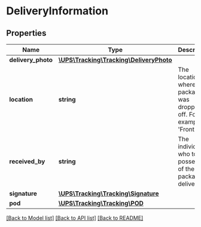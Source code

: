 # DeliveryInformation

## Properties
Name | Type | Description | Notes
------------ | ------------- | ------------- | -------------
**delivery_photo** | [**\UPS\Tracking\Tracking\DeliveryPhoto**](DeliveryPhoto.md) |  | [optional] 
**location** | **string** | The location where the package was dropped off. For example: &#x27;Front Door&#x27; | [optional] 
**received_by** | **string** | The individual who took possession of the package at delivery. | [optional] 
**signature** | [**\UPS\Tracking\Tracking\Signature**](Signature.md) |  | [optional] 
**pod** | [**\UPS\Tracking\Tracking\POD**](POD.md) |  | [optional] 

[[Back to Model list]](../../README.md#documentation-for-models) [[Back to API list]](../../README.md#documentation-for-api-endpoints) [[Back to README]](../../README.md)


